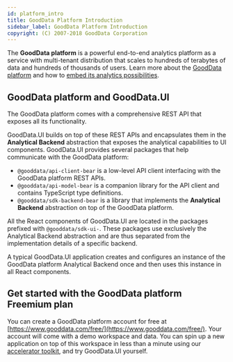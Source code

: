 ```yaml
---
id: platform_intro
title: GoodData Platform Introduction
sidebar_label: GoodData Platform Introduction
copyright: (C) 2007-2018 GoodData Corporation
---
```


The **GoodData platform** is a powerful end-to-end analytics platform as a service with multi-tenant distribution that scales to hundreds of terabytes of data and hundreds of thousands of users. Learn more about the [GoodData platform](https://help.gooddata.com/pages/viewpage.action?pageId=34341327) and how to [embed its analytics possibilities](https://help.gooddata.com/pages/viewpage.action?pageId=34340962).

## GoodData platform and GoodData.UI

The GoodData platform comes with a comprehensive REST API that exposes all its functionality.

GoodData.UI builds on top of these REST APIs and encapsulates them in the **Analytical Backend** abstraction that exposes
the analytical capabilities to UI components. GoodData.UI provides several packages that help communicate with the GoodData platform:

-  `@gooddata/api-client-bear` is a low-level API client interfacing with the GoodData platform REST APIs.
-  `@gooddata/api-model-bear` is a companion library for the API client and contains TypeScript type definitions.
-  `@gooddata/sdk-backend-bear` is a library that implements the **Analytical Backend** abstraction on top of the GoodData platform.

All the React components of GoodData.UI are located in the packages prefixed with `@gooddata/sdk-ui-`. These packages use exclusively the Analytical Backend abstraction and are thus separated from the implementation details of a specific backend.

A typical GoodData.UI application creates and configures an instance of the GoodData platform Analytical Backend once and then uses this instance in all React components.

## Get started with the GoodData platform Freemium plan

You can create a GoodData platform account for free at [https://www.gooddata.com/free/](https://www.gooddata.com/free/). Your account will come with a demo workspace and data. You can spin up a new application on top of this workspace in less than a minute using our [accelerator toolkit](02_start__using_boilerplate.md), and try GoodData.UI yourself.
